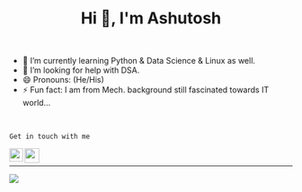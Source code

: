
<h1 align="center">Hi 👋, I'm Ashutosh</h1>
<br/>


- 🌱 I’m currently learning Python & Data Science & Linux as well.
- 🤔 I’m looking for help with DSA.
- 😄 Pronouns: (He/His)
- ⚡ Fun fact: I am from Mech. background still fascinated towards IT world...
<br />

`Get in touch with me`

<a href="https://www.linkedin.com/in/ashutosh-ranjan-22b155218/">
  <img align="left" width="24px" src="https://cdn.jsdelivr.net/npm/simple-icons@v3/icons/linkedin.svg"  />
</a>
<a href="mailto:ashutoshranjanpatratu@gmail.com">
  <img align="left" width="26px" src="https://cdn.jsdelivr.net/npm/simple-icons@v3/icons/gmail.svg" />
</a><br>
<hr>


![](https://activity-graph.herokuapp.com/graph?username=Ashutoshranjan31011955&custom_title=Ashutosh%27s%20Contribution%20Graph&theme=chartreuse-dark)


<!--
**Ashutoshranjan31011955/Ashutoshranjan31011955** is a ✨ _special_ ✨ repository because its `README.md` (this file) appears on your GitHub profile.

Here are some ideas to get you started:

- 🔭 I’m currently working on ...
- 🌱 I’m currently learning ...
- 👯 I’m looking to collaborate on ...
- 🤔 I’m looking for help with ...
- 💬 Ask me about ...
- 📫 How to reach me: ...
- 😄 Pronouns: ...
- ⚡ Fun fact: ...
-->
